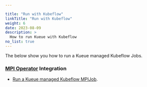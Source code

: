 ```yaml
---

title: "Run with Kubeflow"
linkTitle: "Run with Kubeflow"
weight: 6
date: 2023-08-09
description: >
  How to run Kueue with Kubeflow
no_list: true
---
```


The below show you how to run a Kueue managed Kubeflow Jobs.

### [MPI Operator](https://github.com/kubeflow/mpi-operator) Integration
- [Run a Kueue managed Kubeflow MPIJob](run_mpijobs).
